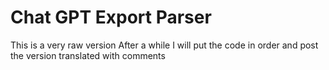 # Chat GPT Export Parser
This is a very raw version
After a while I will put the code in order and post the version translated with comments

